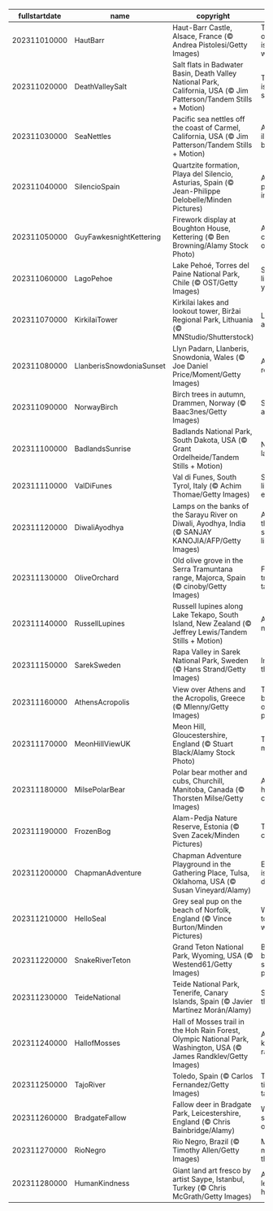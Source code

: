 |fullstartdate|name|copyright|title|image|
|--|--|--|--|--|
202311010000|HautBarr|Haut-Barr Castle, Alsace, France (© Andrea Pistolesi/Getty Images)|The 'eye of Alsace' is watching|![](/en-GB/2023/11/202311010000HautBarr.jpg)|
202311020000|DeathValleySalt|Salt flats in Badwater Basin, Death Valley National Park, California, USA (© Jim Patterson/Tandem Stills + Motion)|This park is worth its salt|![](/en-GB/2023/11/202311020000DeathValleySalt.jpg)|
202311030000|SeaNettles|Pacific sea nettles off the coast of Carmel, California, USA (© Jim Patterson/Tandem Stills + Motion)|An illuminated bloom|![](/en-GB/2023/11/202311030000SeaNettles.jpg)|
202311040000|SilencioSpain|Quartzite formation, Playa del Silencio, Asturias, Spain (© Jean-Philippe Delobelle/Minden Pictures)|A quiet place, indeed|![](/en-GB/2023/11/202311040000SilencioSpain.jpg)|
202311050000|GuyFawkesnightKettering|Firework display at Boughton House, Kettering (© Ben Browning/Alamy Stock Photo)|A rare celebration of failure|![](/en-GB/2023/11/202311050000GuyFawkesnightKettering.jpg)|
202311060000|LagoPehoe|Lake Pehoé, Torres del Paine National Park, Chile (© OST/Getty Images)|Shine a light into your blues|![](/en-GB/2023/11/202311060000LagoPehoe.jpg)|
202311070000|KirkilaiTower|Kirkilai lakes and lookout tower, Biržai Regional Park, Lithuania (© MNStudio/Shutterstock)|Lookout above!|![](/en-GB/2023/11/202311070000KirkilaiTower.jpg)|
202311080000|LlanberisSnowdoniaSunset|Llyn Padarn, Llanberis, Snowdonia, Wales (© Joe Daniel Price/Moment/Getty Images)|A place to reflect|![](/en-GB/2023/11/202311080000LlanberisSnowdoniaSunset.jpg)|
202311090000|NorwayBirch|Birch trees in autumn, Drammen, Norway (© Baac3nes/Getty Images)|Shades of autumn|![](/en-GB/2023/11/202311090000NorwayBirch.jpg)|
202311100000|BadlandsSunrise|Badlands National Park, South Dakota, USA (© Grant Ordelheide/Tandem Stills + Motion)|Not so bad lands|![](/en-GB/2023/11/202311100000BadlandsSunrise.jpg)|
202311110000|ValDiFunes|Val di Funes, South Tyrol, Italy (© Achim Thomae/Getty Images)|Small town life, elevated|![](/en-GB/2023/11/202311110000ValDiFunes.jpg)|
202311120000|DiwaliAyodhya|Lamps on the banks of the Sarayu River on Diwali, Ayodhya, India (© SANJAY KANOJIA/AFP/Getty Images)|A thousand splendid lights|![](/en-GB/2023/11/202311120000DiwaliAyodhya.jpg)|
202311130000|OliveOrchard|Old olive grove in the Serra Tramuntana range, Majorca, Spain (© cinoby/Getty Images)|From the tree to the table|![](/en-GB/2023/11/202311130000OliveOrchard.jpg)|
202311140000|RussellLupines|Russell lupines along Lake Tekapo, South Island, New Zealand (© Jeffrey Lewis/Tandem Stills + Motion)|A beautiful nuisance|![](/en-GB/2023/11/202311140000RussellLupines.jpg)|
202311150000|SarekSweden|Rapa Valley in Sarek National Park, Sweden (© Hans Strand/Getty Images)|Imagine the echo!|![](/en-GB/2023/11/202311150000SarekSweden.jpg)|
202311160000|AthensAcropolis|View over Athens and the Acropolis, Greece (© Mlenny/Getty Images)|The birthplace of Western philosophy|![](/en-GB/2023/11/202311160000AthensAcropolis.jpg)|
202311170000|MeonHillViewUK|Meon Hill, Gloucestershire, England (© Stuart Black/Alamy Stock Photo)|The rest is mystery|![](/en-GB/2023/11/202311170000MeonHillViewUK.jpg)|
202311180000|MilsePolarBear|Polar bear mother and cubs, Churchill, Manitoba, Canada (© Thorsten Milse/Getty Images)|A warm hug in a cold place|![](/en-GB/2023/11/202311180000MilsePolarBear.jpg)|
202311190000|FrozenBog|Alam-Pedja Nature Reserve, Estonia (© Sven Zacek/Minden Pictures)|Tread carefully!|![](/en-GB/2023/11/202311190000FrozenBog.jpg)|
202311200000|ChapmanAdventure|Chapman Adventure Playground in the Gathering Place, Tulsa, Oklahoma, USA (© Susan Vineyard/Alamy)|Every day is a play day!|![](/en-GB/2023/11/202311200000ChapmanAdventure.jpg)|
202311210000|HelloSeal|Grey seal pup on the beach of Norfolk, England (© Vince Burton/Minden Pictures)|Welcome to the world, pup!|![](/en-GB/2023/11/202311210000HelloSeal.jpg)|
202311220000|SnakeRiverTeton|Grand Teton National Park, Wyoming, USA (© Westend61/Getty Images)|Big on beauty, short on people|![](/en-GB/2023/11/202311220000SnakeRiverTeton.jpg)|
202311230000|TeideNational|Teide National Park, Tenerife, Canary Islands, Spain (© Javier Martínez Morán/Alamy)|Summits in the sea|![](/en-GB/2023/11/202311230000TeideNational.jpg)|
202311240000|HallofMosses|Hall of Mosses trail in the Hoh Rain Forest, Olympic National Park, Washington, USA (© James Randklev/Getty Images)|A different kind of rainforest|![](/en-GB/2023/11/202311240000HallofMosses.jpg)|
202311250000|TajoRiver|Toledo, Spain (© Carlos Fernandez/Getty Images)|Toledo's timeless tale|![](/en-GB/2023/11/202311250000TajoRiver.jpg)|
202311260000|BradgateFallow|Fallow deer in Bradgate Park, Leicestershire, England (© Chris Bainbridge/Alamy)|Who stepped on a twig?|![](/en-GB/2023/11/202311260000BradgateFallow.jpg)|
202311270000|RioNegro|Rio Negro, Brazil (© Timothy Allen/Getty Images)|Mirror, mirror, on the water|![](/en-GB/2023/11/202311270000RioNegro.jpg)|
202311280000|HumanKindness|Giant land art fresco by artist Saype, Istanbul, Turkey (© Chris McGrath/Getty Images)|A day to lend a hand|![](/en-GB/2023/11/202311280000HumanKindness.jpg)|
